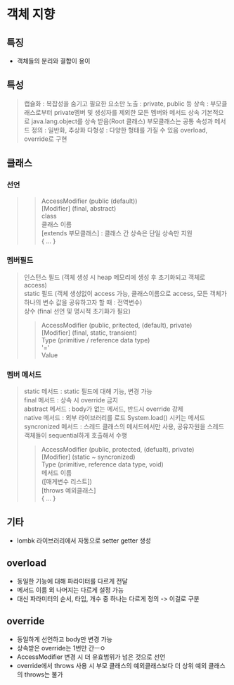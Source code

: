 # 객체 지향
## 특징
- 객체들의 분리와 결합이 용이

## 특성
> 캡슐화 : 복잡성을 숨기고 필요한 요소만 노출 : private, public 등
> 상속 : 부모클래스로부터 private멤버 및 생성자를 제외한 모든 멤버와 메서드 상속
>        기본적으로 java.lang.object를 상속 받음(Root 클래스)
>        부모클래스는 공통 속성과 메서드 정의 : 일반화, 추상화
> 다형성 : 다양한 형태를 가질 수 있음
>          overload, override로 구현

## 클래스
### 선언
>> AccessModifier (public (default))    
>> [Modifier] (final, abstract)      
>> class         
>> 클래스 이름        
>> [extends 부모클래스] : 클래스 간 상속은 단일 상속만 지원         
>> { ... }   

   
### 멤버필드    
> 인스턴스 필드 (객체 생성 시 heap 메모리에 생성 후 초기화되고 객체로 access)   
> static 필드 (객체 생성없이 access 가능, 클래스이름으로 access, 모든 객체가 하나의 변수 값을 공유하고자 할 때 : 전역변수)    
> 상수 (final 선언 및 명시적 초기화가 필요)    
>   
>> AccessModifier (public, pritected, (default), private)    
>> [Modifier] (final, static, transient)    
>> Type (primitive / reference data type)    
>> '='   
>> Value

### 멤버 메서드
> static 메서드 : static 필드에 대해 기능, 변경 가능   
> final 메서드 : 상속 시 override 금지   
> abstract 메서드 : body가 없는 메서드, 반드시 override 강제   
> native 메서드 : 외부 라이브러리를 로드 System.load() 시키는 메서드   
> syncronized 메서드 : 스레드 클래스의 메서드에서만 사용, 공유자원을 스레드 객체들이 sequential하게 호출해서 수행   
>   
>> AccessModifier (public, protected, (defualt), private)   
>> [Modifier] (static ~ syncronized)   
>> Type (primitive, reference data type, void)   
>> 메서드 이름   
>> ([매게변수 리스트])   
>> [throws 예외클래스]   
>> { ... }

## 기타
- lombk 라이브러리에서 자동으로 setter getter 생성

## overload
- 동일한 기능에 대해 파라미터를 다르게 전달
- 메서드 이름 외 나머지는 다르게 설정 가능
- 대신 파라미터의 순서, 타입, 개수 중 하나는 다르게 정의 -> 이걸로 구분

## override
- 동일하게 선언하고 body만 변경 가능
- 상속받은 override는 1번만 간ㅡㅇ
- AccessModifier 변경 시 더 유효범위가 넘은 것으로 선언
- override에서 throws 사용 시 부모 클래스의 예외클래스보다 더 상위 예외 클래스의 throws는 불가

